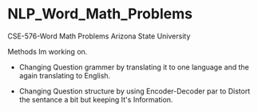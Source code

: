# NLP_Word_Math_Problems
CSE-576-Word Math Problems
Arizona State University

Methods Im working on.
- Changing Question grammer by translating it to one language and the again translating to English.

- Changing Question structure by using Encoder-Decoder par to Distort the sentance a bit but keeping It's Information. 


